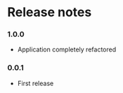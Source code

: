 # Release notes #

### 1.0.0 ###

* Application completely refactored

### 0.0.1 ###

* First release